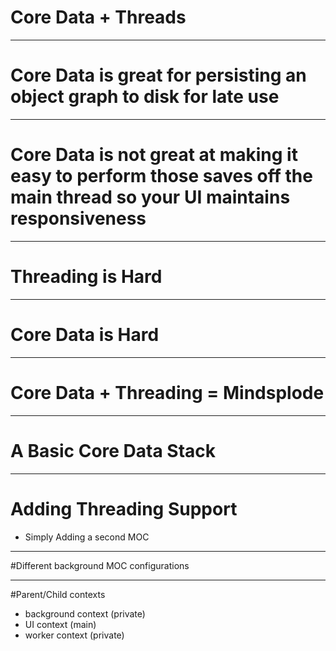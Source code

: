 # Core Data + Threads

---

# Core Data is great for persisting an object graph to disk for late use

---

# Core Data is not great at making it easy to perform those saves off the main thread so your UI maintains responsiveness

---

# Threading is Hard

---

# Core Data is Hard

---
# Core Data + Threading = Mindsplode

---
# A Basic Core Data Stack

---

# Adding Threading Support

* Simply Adding a second MOC

---

#Different background MOC configurations 

---

#Parent/Child contexts

- background context (private)
- UI context (main)
- worker context (private)


